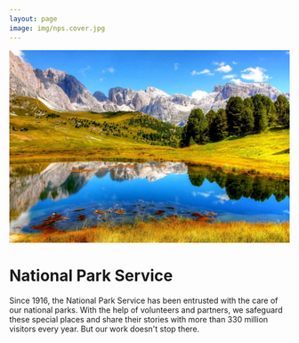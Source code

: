 ```yaml
---
layout: page
image: img/nps.cover.jpg
---
```

<div class="indexsplit">
<img src="img/nps.cover.jpg" alt="nps">
 <h1> National Park Service </h1>
 
Since 1916, the National Park Service has been entrusted with the care of our national parks. With the help of volunteers and partners, we safeguard these special places and share their stories with more than 330 million visitors every year. But our work doesn't stop there.
</div>
